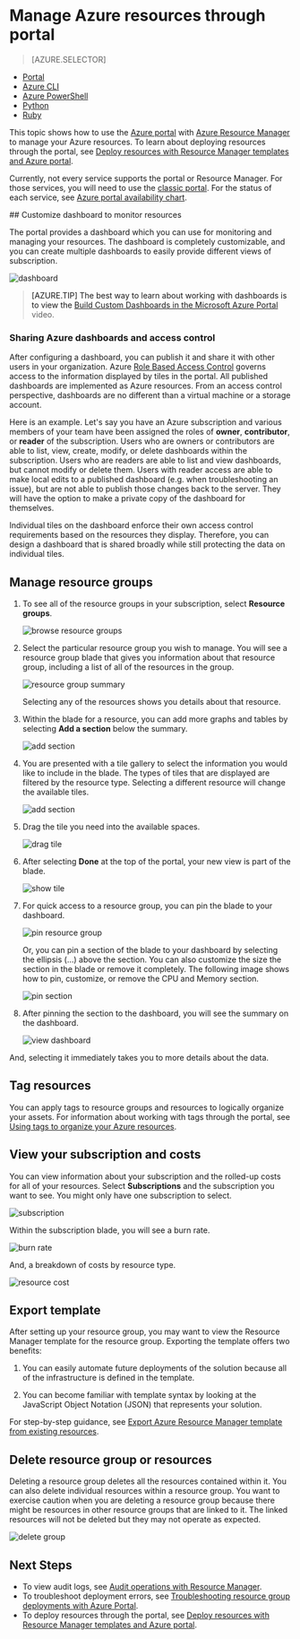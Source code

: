<properties 
	pageTitle="Use Azure portal to manage Azure resources | Microsoft Azure" 
	description="Use Azure portal and Azure Resource Manage to manage your resources. Shows how to work with dashboards and tiles to monitor resources." 
	services="azure-resource-manager,azure-portal" 
	documentationCenter="" 
	authors="tfitzmac" 
	manager="timlt" 
	editor="tysonn"/>

<tags 
	ms.service="azure-resource-manager" 
	ms.workload="multiple" 
	ms.tgt_pltfrm="na" 
	ms.devlang="na" 
	ms.topic="article" 
	ms.date="06/10/2016" 
	ms.author="tomfitz"/>


# Manage Azure resources through portal

> [AZURE.SELECTOR]
- [Portal](azure-portal/resource-group-portal.md) 
- [Azure CLI](xplat-cli-azure-resource-manager.md)
- [Azure PowerShell](powershell-azure-resource-manager.md)
- [Python](https://azure.microsoft.com/documentation/samples/resource-manager-python-resources-and-groups/)
- [Ruby](https://azure.microsoft.com/documentation/samples/resource-manager-ruby-resources-and-groups/)

This topic shows how to use the [Azure portal](https://portal.azure.com) with [Azure Resource Manager](../resource-group-overview.md) to manage your Azure resources. To learn about deploying resources through the portal, see [Deploy resources with Resource Manager templates and Azure portal](../resource-group-template-deploy-portal.md).

Currently, not every service supports the portal or Resource Manager. For those services, you will need to use the [classic portal](https://manage.windowsazure.com). For the status of each service, see [Azure portal availability chart](https://azure.microsoft.com/features/azure-portal/availability/).

<a id="access-control-for-azure-dashboards" />
## Customize dashboard to monitor resources

The portal provides a dashboard which you can use for monitoring and managing your resources. The dashboard is completely customizable, and you can create multiple dashboards to easily provide different views of subscription.

![dashboard](./media/resource-group-portal/dashboard.png)

> [AZURE.TIP] The best way to learn about working with dashboards is to view the [Build Custom Dashboards in the Microsoft Azure Portal](https://channel9.msdn.com/Blogs/trevor-cloud/azure-portal-dashboards) video.

### Sharing Azure dashboards and access control
After configuring a dashboard, you can publish it and share it with other users in your organization. Azure [Role Based Access Control](../active-directory/role-based-access-control-configure.md) governs access to the information displayed by tiles in the portal. All published dashboards are implemented as Azure resources.  From an access control perspective, dashboards are no different than a virtual machine or a storage account.

Here is an example.  Let's say you have an Azure subscription and various members of your team have been assigned the roles of **owner**, **contributor**, or **reader** of the subscription.  Users who are owners or contributors are able to list, view, create, modify, or delete dashboards within the subscription.  Users who are readers are able to list and view dashboards, but cannot modify or delete them.  Users with reader access are able to make local edits to a published dashboard (e.g. when troubleshooting an issue), but are not able to publish those changes back to the server.  They will have the option to make a private copy of the dashboard for themselves.

Individual tiles on the dashboard enforce their own access control requirements based on the resources they display.  Therefore, you can design a dashboard that is shared broadly while still protecting the data on individual tiles.

## Manage resource groups

1. To see all of the resource groups in your subscription, select **Resource groups**.

    ![browse resource groups](./media/resource-group-portal/browse-groups.png)

2. Select the particular resource group you wish to manage. You will see a resource group blade that gives you information about that resource group, including a list of all of the resources in the group.

    ![resource group summary](./media/resource-group-portal/group-summary.png)

    Selecting any of the resources shows you details about that resource.

3. Within the blade for a resource, you can add more graphs and tables by selecting **Add a section** below the summary.

    ![add section](./media/resource-group-portal/add-section.png)

4. You are presented with a tile gallery to select the information you would like to include in the blade. The types of tiles that are displayed are filtered by the resource type. Selecting a different resource will change the available tiles.

    ![add section](./media/resource-group-portal/tile-gallery.png)

5. Drag the tile you need into the available spaces.

    ![drag tile](./media/resource-group-portal/drag-tile.png)

6. After selecting **Done** at the top of the portal, your new view is part of the blade.

    ![show tile](./media/resource-group-portal/show-lens.png)

7. For quick access to a resource group, you can pin the blade to your dashboard.

    ![pin resource group](./media/resource-group-portal/pin-group.png)

    Or, you can pin a section of the blade to your dashboard by selecting the ellipsis (...) above the section. You can also customize the size the section in the blade or remove it completely. The following image shows how to pin, customize, or remove the CPU and Memory section.

    ![pin section](./media/resource-group-portal/pin-cpu-section.png)

8. After pinning the section to the dashboard, you will see the summary on the dashboard.

    ![view dashboard](./media/resource-group-portal/view-startboard.png)

And, selecting it immediately takes you to more details about the data.

## Tag resources

You can apply tags to resource groups and resources to logically organize your assets. For information about working with tags through the portal, see [Using tags to organize your Azure resources](../resource-group-using-tags.md).

## View your subscription and costs

You can view information about your subscription and the rolled-up costs for all of your resources. Select **Subscriptions** and the subscription you want to see. You might only have one subscription to select.

![subscription](./media/resource-group-portal/select-subscription.png)

Within the subscription blade, you will see a burn rate.

![burn rate](./media/resource-group-portal/burn-rate.png)

And, a breakdown of costs by resource type.

![resource cost](./media/resource-group-portal/cost-by-resource.png)

## Export template

After setting up your resource group, you may want to view the Resource Manager template for the resource group. Exporting the template offers two benefits:

1. You can easily automate future deployments of the solution because all of the infrastructure is defined in the template.

2. You can become familiar with template syntax by looking at the JavaScript Object Notation (JSON) that represents your solution.

For step-by-step guidance, see [Export Azure Resource Manager template from existing resources](../resource-manager-export-template.md).

## Delete resource group or resources

Deleting a resource group deletes all the resources contained within it. You can also delete individual resources within a resource group. You want to exercise caution when you are deleting a resource group because there might be resources in other resource groups that are linked to it. The linked resources will not be deleted but they may not operate as expected.

![delete group](./media/resource-group-portal/delete-group.png)


## Next Steps

- To view audit logs, see [Audit operations with Resource Manager](../resource-group-audit.md).
- To troubleshoot deployment errors, see [Troubleshooting resource group deployments with Azure Portal](../resource-manager-troubleshoot-deployments-portal.md).
- To deploy resources through the portal, see [Deploy resources with Resource Manager templates and Azure portal](../resource-group-template-deploy-portal.md).





